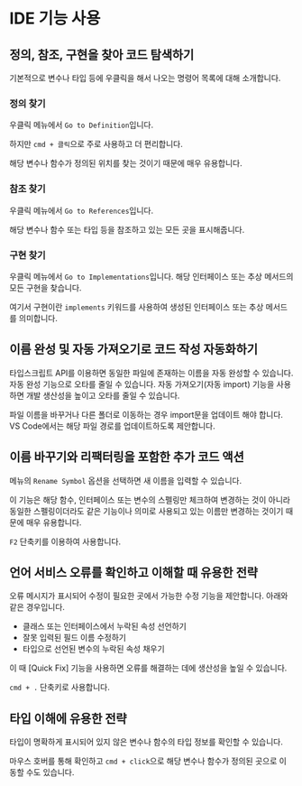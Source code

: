 # IDE 기능 사용
## 정의, 참조, 구현을 찾아 코드 탐색하기
기본적으로 변수나 타입 등에 우클릭을 해서 나오는 명령어 목록에 대해 소개합니다.
### 정의 찾기
우클릭 메뉴에서 `Go to Definition`입니다.

하지만 `cmd + 클릭`으로 주로 사용하고 더 편리합니다.

해당 변수나 함수가 정의된 위치를 찾는 것이기 때문에 매우 유용합니다.
### 참조 찾기
우클릭 메뉴에서 `Go to References`입니다.

해당 변수나 함수 또는 타입 등을 참조하고 있는 모든 곳을 표시해줍니다.
### 구현 찾기
우클릭 메뉴에서 `Go to Implementations`입니다. 해당 인터페이스 또는 추상 메서드의 모든 구현을 찾습니다.

여기서 구현이란 `implements` 키워드를 사용하여 생성된 인터페이스 또는 추상 메서드를 의미합니다.
## 이름 완성 및 자동 가져오기로 코드 작성 자동화하기
타입스크립트 API를 이용하면 동일한 파일에 존재하는 이름을 자동 완성할 수 있습니다. 자동 완성 기능으로 오타를 줄일 수 있습니다.
자동 가져오기(자동 import) 기능을 사용하면 개발 생산성을 높이고 오타를 줄일 수 있습니다.

파일 이름을 바꾸거나 다른 폴더로 이동하는 경우 import문을 업데이트 해야 합니다. VS Code에서는 해당 파일 경로를 업데이트하도록 제안합니다.
## 이름 바꾸기와 리팩터링을 포함한 추가 코드 액션
메뉴의 `Rename Symbol` 옵션을 선택하면 새 이름을 입력할 수 있습니다.

이 기능은 해당 함수, 인터페이스 또는 변수의 스펠링만 체크하여 변경하는 것이 아니라 동일한 스펠링이더라도 같은 기능이나 의미로 사용되고 있는 이름만 변경하는 것이기 때문에 매우 유용합니다.

`F2` 단축키를 이용하여 사용합니다.
## 언어 서비스 오류를 확인하고 이해할 때 유용한 전략
오류 메시지가 표시되어 수정이 필요한 곳에서 가능한 수정 기능을 제안합니다.
아래와 같은 경우입니다.
- 클래스 또는 인터페이스에서 누락된 속성 선언하기
- 잘못 입력된 필드 이름 수정하기
- 타입으로 선언된 변수의 누락된 속성 채우기

이 때 [Quick Fix] 기능을 사용하면 오류를 해결하는 데에 생산성을 높일 수 있습니다.

`cmd + .` 단축키로 사용합니다.
## 타입 이해에 유용한 전략
타입이 명확하게 표시되어 있지 않은 변수나 함수의 타입 정보를 확인할 수 있습니다.

마우스 호버를 통해 확인하고 `cmd + click`으로 해당 변수나 함수가 정의된 곳으로 이동할 수도 있습니다.